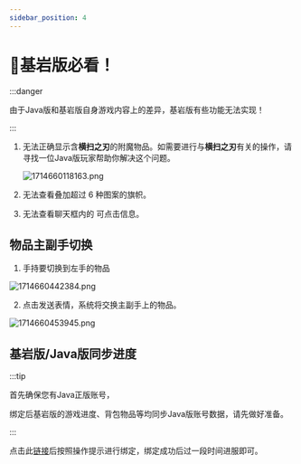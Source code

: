 ```yaml
---
sidebar_position: 4
---
```


# 📱基岩版必看！

:::danger

由于Java版和基岩版自身游戏内容上的差异，基岩版有些功能无法实现！

:::

1. 无法正确显示含**横扫之刃**的附魔物品。如需要进行与**横扫之刃**有关的操作，请寻找一位Java版玩家帮助你解决这个问题。
   
    ![1714660118163.png](https://img2.imgtp.com/2024/05/02/CD6IDjTg.png)

2. 无法查看叠加超过 6 种图案的旗帜。
3. 无法查看聊天框内的 可点击信息。

## 物品主副手切换

1. 手持要切换到左手的物品
   
![1714660442384.png](https://img2.imgtp.com/2024/05/02/33Mpl5sR.png)

2. 点击发送表情，系统将交换主副手上的物品。

![1714660453945.png](https://img2.imgtp.com/2024/05/02/j3UXE1sp.png)

## 基岩版/Java版同步进度

:::tip

首先确保您有Java正版账号，

绑定后基岩版的游戏进度、背包物品等均同步Java版账号数据，请先做好准备。

:::

点击此[链接](https://link.geysermc.org/method/online)后按照操作提示进行绑定，绑定成功后过一段时间进服即可。
